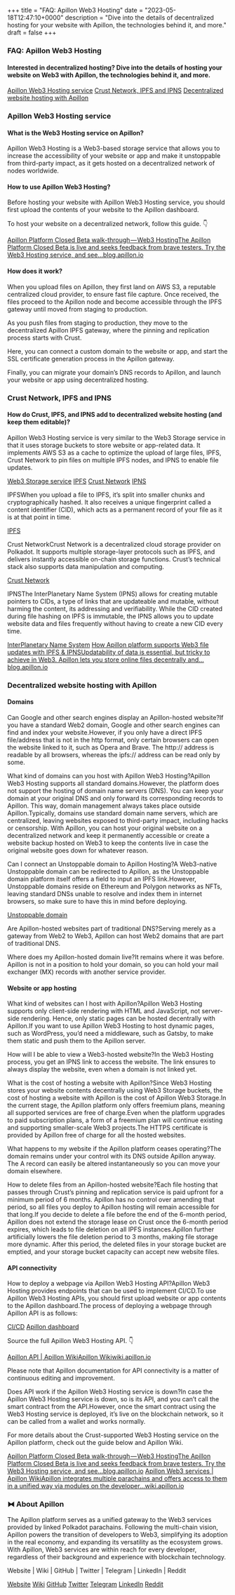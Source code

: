 +++
title = "FAQ: Apillon Web3 Hosting"
date = "2023-05-18T12:47:10+0000"
description = "Dive into the details of decentralized hosting for your website with Apillon, the technologies behind it, and more."
draft = false
+++

### FAQ: Apillon Web3 Hosting


#### Interested in decentralized hosting? Dive into the details of hosting your website on Web3 with Apillon, the technologies behind it, and more.

[Apillon Web3 Hosting service](#0adc)
[Crust Network, IPFS and IPNS](#ffe8)
[Decentralized website hosting with Apillon](#85ee)

### Apillon Web3 Hosting service


#### What is the Web3 Hosting service on Apillon?


Apillon Web3 Hosting is a Web3-based storage service that allows you to increase the accessibility of your website or app and make it unstoppable from third-party impact, as it gets hosted on a decentralized network of nodes worldwide.


#### How to use Apillon Web3 Hosting?


Before hosting your website with Apillon Web3 Hosting service, you should first upload the contents of your website to the Apillon dashboard.


To host your website on a decentralized network, follow this guide. 👇

[Apillon Platform Closed Beta walk-through — Web3 HostingThe Apillon Platform Closed Beta is live and seeks feedback from brave testers. Try the Web3 Hosting service, and see…blog.apillon.io](https://blog.apillon.io/apillon-platform-closed-beta-walk-through-web3-hosting-78cc23dee9e5)

#### How does it work?


When you upload files on Apillon, they first land on AWS S3, a reputable centralized cloud provider, to ensure fast file capture. Once received, the files proceed to the Apillon node and become accessible through the IPFS gateway until moved from staging to production.


As you push files from staging to production, they move to the decentralized Apillon IPFS gateway, where the pinning and replication process starts with Crust.


Here, you can connect a custom domain to the website or app, and start the SSL certificate generation process in the Apillon gateway.


Finally, you can migrate your domain’s DNS records to Apillon, and launch your website or app using decentralized hosting.


### Crust Network, IPFS and IPNS


#### How do Crust, IPFS, and IPNS add to decentralized website hosting (and keep them editable)?


Apillon Web3 Hosting service is very similar to the Web3 Storage service in that it uses storage buckets to store website or app-related data. It implements AWS S3 as a cache to optimize the upload of large files, IPFS, Crust Network to pin files on multiple IPFS nodes, and IPNS to enable file updates.

[Web3 Storage service](https://medium.com/apillon/faq-apillon-web3-storage-c99a9b0e8b12)
[IPFS](https://ipfs.tech/)
[Crust Network](https://crust.network/)
[IPNS](https://docs.ipfs.tech/concepts/ipns/)

IPFSWhen you upload a file to IPFS, it’s split into smaller chunks and cryptographically hashed. It also receives a unique fingerprint called a content identifier (CID), which acts as a permanent record of your file as it is at that point in time.

[IPFS](https://ipfs.tech/)

Crust NetworkCrust Network is a decentralized cloud storage provider on Polkadot. It supports multiple storage-layer protocols such as IPFS, and delivers instantly accessible on-chain storage functions. Crustʼs technical stack also supports data manipulation and computing.

[Crust Network](https://crust.network/)

IPNSThe InterPlanetary Name System (IPNS) allows for creating mutable pointers to CIDs, a type of links that are updateable and mutable, without harming the content, its addressing and verifiability. While the CID created during file hashing on IPFS is immutable, the IPNS allows you to update website data and files frequently without having to create a new CID every time.

[InterPlanetary Name System](https://docs.ipfs.tech/concepts/ipns/#mutability-in-ipfs)
[How Apillon platform supports Web3 file updates with IPFS & IPNSUpdatability of data is essential, but tricky to achieve in Web3. Apillon lets you store online files decentrally and…blog.apillon.io](https://blog.apillon.io/how-apillon-platform-supports-web3-file-updates-with-ipfs-ipns-53534f985be)

### Decentralized website hosting with Apillon


#### Domains


Can Google and other search engines display an Apillon-hosted website?If you have a standard Web2 domain, Google and other search engines can find and index your website.However, if you only have a direct IPFS file/address that is not in the http format, only certain browsers can open the website linked to it, such as Opera and Brave. The http:// address is readable by all browsers, whereas the ipfs:// address can be read only by some.


What kind of domains can you host with Apillon Web3 Hosting?Apillon Web3 Hosting supports all standard domains.However, the platform does not support the hosting of domain name servers (DNS). You can keep your domain at your original DNS and only forward its corresponding records to Apillon. This way, domain management always takes place outside Apillon.Typically, domains use standard domain name servers, which are centralized, leaving websites exposed to third-party impact, including hacks or censorship. With Apillon, you can host your original website on a decentralized network and keep it permanently accessible or create a website backup hosted on Web3 to keep the contents live in case the original website goes down for whatever reason.


Can I connect an Unstoppable domain to Apillon Hosting?A Web3-native Unstoppable domain can be redirected to Apillon, as the Unstoppable domain platform itself offers a field to input an IPFS link.However, Unstoppable domains reside on Ethereum and Polygon networks as NFTs, leaving standard DNSs unable to resolve and index them in internet browsers, so make sure to have this in mind before deploying.

[Unstoppable domain](https://unstoppabledomains.com/)

Are Apillon-hosted websites part of traditional DNS?Serving merely as a gateway from Web2 to Web3, Apillon can host Web2 domains that are part of traditional DNS.


Where does my Apillon-hosted domain live?It remains where it was before. Apillon is not in a position to hold your domain, so you can hold your mail exchanger (MX) records with another service provider.


#### Website or app hosting


What kind of websites can I host with Apillon?Apillon Web3 Hosting supports only client-side rendering with HTML and JavaScript, not server-side rendering. Hence, only static pages can be hosted decentrally with Apillon.If you want to use Apillon Web3 Hosting to host dynamic pages, such as WordPress, you’d need a middleware, such as Gatsby, to make them static and push them to the Apillon server.


How will I be able to view a Web3-hosted website?In the Web3 Hosting process, you get an IPNS link to access the website. The link ensures to always display the website, even when a domain is not linked yet.


What is the cost of hosting a website with Apillon?Since Web3 Hosting stores your website contents decentrally using Web3 Storage buckets, the cost of hosting a website with Apillon is the cost of Apillon Web3 Storage.In the current stage, the Apillon platform only offers freemium plans, meaning all supported services are free of charge.Even when the platform upgrades to paid subscription plans, a form of a freemium plan will continue existing and supporting smaller-scale Web3 projects.The HTTPS certificate is provided by Apillon free of charge for all the hosted websites.


What happens to my website if the Apillon platform ceases operating?The domain remains under your control with its DNS outside Apillon anyway. The A record can easily be altered instantaneously so you can move your domain elsewhere.


How to delete files from an Apillon-hosted website?Each file hosting that passes through Crust’s pinning and replication service is paid upfront for a minimum period of 6 months. Apillon has no control over amending that period, so all files you deploy to Apillon hosting will remain accessible for that long.If you decide to delete a file before the end of the 6-month period, Apillon does not extend the storage lease on Crust once the 6-month period expires, which leads to file deletion on all IPFS instances.Apillon further artificially lowers the file deletion period to 3 months, making file storage more dynamic. After this period, the deleted files in your storage bucket are emptied, and your storage bucket capacity can accept new website files.


#### API connectivity


How to deploy a webpage via Apillon Web3 Hosting API?Apillon Web3 Hosting provides endpoints that can be used to implement CI/CD.To use Apillon Web3 Hosting APIs, you should first upload website or app contents to the Apillon dashboard.The process of deploying a webpage through Apillon API is as follows:

[CI/CD](https://en.wikipedia.org/wiki/CI/CD)
[Apillon dashboard](https://app.apillon.io/dashboard/service/hosting)

Source the full Apillon Web3 Hosting API. 👇

[Apillon API | Apillon WikiApillon Wikiwiki.apillon.io](https://wiki.apillon.io/build/3-apillon-api.html#web3-hosting-api)

Please note that Apillon documentation for API connectivity is a matter of continuous editing and improvement.


Does API work if the Apillon Web3 Hosting service is down?In case the Apillon Web3 Hosting service is down, so is its API, and you can’t call the smart contract from the API.However, once the smart contract using the Web3 Hosting service is deployed, it’s live on the blockchain network, so it can be called from a wallet and works normally.


For more details about the Crust-supported Web3 Hosting service on the Apillon platform, check out the guide below and Apillon Wiki.

[Apillon Platform Closed Beta walk-through — Web3 HostingThe Apillon Platform Closed Beta is live and seeks feedback from brave testers. Try the Web3 Hosting service, and see…blog.apillon.io](https://blog.apillon.io/apillon-platform-closed-beta-walk-through-web3-hosting-78cc23dee9e5)
[Apillon Web3 services | Apillon WikiApillon integrates multiple parachains and offers access to them in a unified way via modules on the developer…wiki.apillon.io](https://wiki.apillon.io/build/2-web3-services.html#web3-hosting)

### ⧓ About Apillon


The Apillon platform serves as a unified gateway to the Web3 services provided by linked Polkadot parachains. Following the multi-chain vision, Apillon powers the transition of developers to Web3, simplifying its adoption in the real economy, and expanding its versatility as the ecosystem grows. With Apillon, Web3 services are within reach for every developer, regardless of their background and experience with blockchain technology.


Website | Wiki | GitHub | Twitter | Telegram | LinkedIn | Reddit

[Website](https://apillon.io/)
[Wiki](https://wiki.apillon.io/)
[GitHub](https://github.com/Apillon-web3)
[Twitter](https://twitter.com/apillon)
[Telegram](https://t.me/Apillon_io)
[LinkedIn](https://www.linkedin.com/company/apillon/)
[Reddit](https://www.reddit.com/r/apillon/)